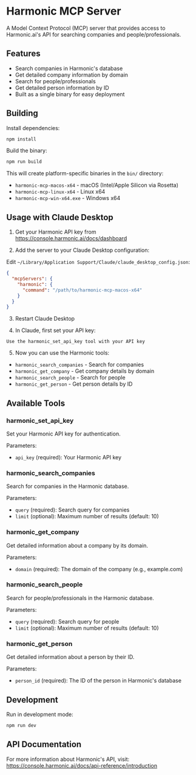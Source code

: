 # Harmonic MCP Server

A Model Context Protocol (MCP) server that provides access to Harmonic.ai's API for searching companies and people/professionals.

## Features

- Search companies in Harmonic's database
- Get detailed company information by domain
- Search for people/professionals
- Get detailed person information by ID
- Built as a single binary for easy deployment

## Building

Install dependencies:
```bash
npm install
```

Build the binary:
```bash
npm run build
```

This will create platform-specific binaries in the `bin/` directory:
- `harmonic-mcp-macos-x64` - macOS (Intel/Apple Silicon via Rosetta)
- `harmonic-mcp-linux-x64` - Linux x64
- `harmonic-mcp-win-x64.exe` - Windows x64

## Usage with Claude Desktop

1. Get your Harmonic API key from https://console.harmonic.ai/docs/dashboard

2. Add the server to your Claude Desktop configuration:

Edit `~/Library/Application Support/Claude/claude_desktop_config.json`:

```json
{
  "mcpServers": {
    "harmonic": {
      "command": "/path/to/harmonic-mcp-macos-x64"
    }
  }
}
```

3. Restart Claude Desktop

4. In Claude, first set your API key:
```
Use the harmonic_set_api_key tool with your API key
```

5. Now you can use the Harmonic tools:
- `harmonic_search_companies` - Search for companies
- `harmonic_get_company` - Get company details by domain
- `harmonic_search_people` - Search for people
- `harmonic_get_person` - Get person details by ID

## Available Tools

### harmonic_set_api_key
Set your Harmonic API key for authentication.

Parameters:
- `api_key` (required): Your Harmonic API key

### harmonic_search_companies
Search for companies in the Harmonic database.

Parameters:
- `query` (required): Search query for companies
- `limit` (optional): Maximum number of results (default: 10)

### harmonic_get_company
Get detailed information about a company by its domain.

Parameters:
- `domain` (required): The domain of the company (e.g., example.com)

### harmonic_search_people
Search for people/professionals in the Harmonic database.

Parameters:
- `query` (required): Search query for people
- `limit` (optional): Maximum number of results (default: 10)

### harmonic_get_person
Get detailed information about a person by their ID.

Parameters:
- `person_id` (required): The ID of the person in Harmonic's database

## Development

Run in development mode:
```bash
npm run dev
```

## API Documentation

For more information about Harmonic's API, visit:
https://console.harmonic.ai/docs/api-reference/introduction
